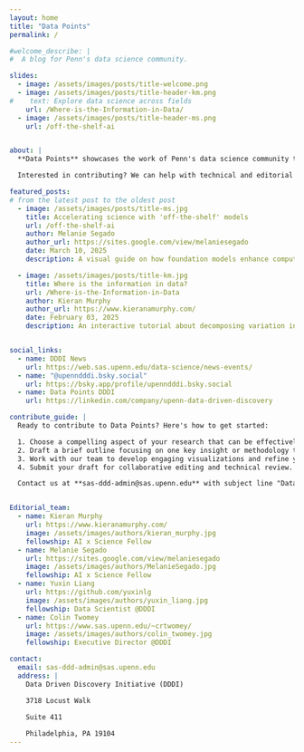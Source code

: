 ```yaml
---
layout: home
title: "Data Points"
permalink: /

#welcome_describe: |
#  A blog for Penn's data science community.

slides:
  - image: /assets/images/posts/title-welcome.png
  - image: /assets/images/posts/title-header-km.png
#    text: Explore data science across fields
    url: /Where-is-the-Information-in-Data/
  - image: /assets/images/posts/title-header-ms.png
    url: /off-the-shelf-ai


about: |
  **Data Points** showcases the work of Penn's data science community through concise, engaging articles. Each post takes a complex idea and transforms it into accessible insights in creative and compelling ways—whether through a high-level walkthrough of a key figure, or an interactive, explorable explanation.

  Interested in contributing? We can help with technical and editorial guidance so your post is as impactful and polished as the research it represents. Check out **[How to Contribute](#guide-section)** - we're excited to collaborate and help bring your ideas to life!

featured_posts:
# from the latest post to the oldest post
  - image: /assets/images/posts/title-ms.jpg
    title: Accelerating science with 'off-the-shelf' models
    url: /off-the-shelf-ai
    author: Melanie Segado
    author_url: https://sites.google.com/view/melaniesegado
    date: March 10, 2025
    description: A visual guide on how foundation models enhance computer vision research with small datasets.

  - image: /assets/images/posts/title-km.jpg
    title: Where is the information in data?
    url: /Where-is-the-Information-in-Data
    author: Kieran Murphy
    author_url: https://www.kieranamurphy.com/
    date: February 03, 2025
    description: An interactive tutorial about decomposing variation into distinctions worth making.


social_links:
  - name: DDDI News
    url: https://web.sas.upenn.edu/data-science/news-events/
  - name: "@upenndddi.bsky.social"
    url: https://bsky.app/profile/upenndddi.bsky.social
  - name: Data Points DDDI
    url: https://linkedin.com/company/upenn-data-driven-discovery

contribute_guide: |
  Ready to contribute to Data Points? Here's how to get started:

  1. Choose a compelling aspect of your research that can be effectively communicated through visuals and concise writing.
  2. Draft a brief outline focusing on one key insight or methodology that would interest fellow researchers.
  3. Work with our team to develop engaging visualizations and refine your narrative.
  4. Submit your draft for collaborative editing and technical review.

  Contact us at **sas-ddd-admin@sas.upenn.edu** with subject line "Data Points submission" to discuss your ideas or submit a proposal. We look forward to featuring your work!


Editorial_team:
  - name: Kieran Murphy
    url: https://www.kieranamurphy.com/
    image: /assets/images/authors/kieran_murphy.jpg
    fellowship: AI x Science Fellow
  - name: Melanie Segado
    url: https://sites.google.com/view/melaniesegado
    image: /assets/images/authors/MelanieSegado.jpg
    fellowship: AI x Science Fellow
  - name: Yuxin Liang
    url: https://github.com/yuxinlg
    image: /assets/images/authors/yuxin_liang.jpg
    fellowship: Data Scientist @DDDI
  - name: Colin Twomey
    url: https://www.sas.upenn.edu/~crtwomey/
    image: /assets/images/authors/colin_twomey.jpg
    fellowship: Executive Director @DDDI

contact:
  email: sas-ddd-admin@sas.upenn.edu
  address: |
    Data Driven Discovery Initiative (DDDI) 

    3718 Locust Walk 

    Suite 411 
    
    Philadelphia, PA 19104
---
```

